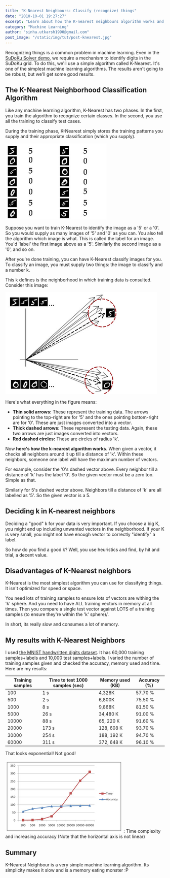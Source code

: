 ```yaml
---
title: "K-Nearest Neighbours: Classify (recognize) things"
date: "2010-10-01 19:27:27"
excerpt: "Learn about how the K-nearest neighbours algorithm works and how performance varies as the size of the inputs are varied."
category: "Machine Learning"
author: "sinha.utkarsh1990@gmail.com"
post_image: "/static/img/tut/post-knearest.jpg"
---
```

Recognizing things is a common problem in machine learning. Even in the [SuDoKu Solver demo](/tutorials/sudoku-grabber-with-opencv-plot/), we require a mechanism to identify digits in the SuDoKu grid. To do this, we'll use a simple algorithm called K-Nearest. It's one of the simplest machine learning algorithms. The results aren't going to be robust, but we'll get some good results. 

## The K-Nearest Neighborhood Classification Algorithm

Like any machine learning algorithm, K-Nearest has two phases. In the first, you train the algorithm to recognize certain classes. In the second, you use all the training to classify test cases.

During the training phase, K-Nearest simply stores the training patterns you supply and their appropriate classification (which you supply). 

![Training a K-Nearest algorithm to classify images as a '5' or a '0'](/static/img/tut/knearest-training.jpg)

Suppose you want to train K-Nearest to identify the image as a '5' or a '0'. So you would supply as many images of '5' and '0' as you can. You also tell the algorithm which image is what. This is called the label for an image. You'd 'label' the first image above as a '5'. Similarly the second image as a '0', and so on.

After you're done training, you can have K-Nearest classify images for you. To classify an image, you must supply two things: the image to classify and a number k.

This k defines is the neighborhood in which training data is consulted. Consider this image:

![Using k to calculate neighbourhood in k-nearest](/static/img/tut/k-nearest-neighbourhood.jpg)

Here's what everything in the figure means: 

  * **Thin solid arrows:** These represent the training data. The arrows pointing to the top-right are for '5' and the ones pointing bottom-right are for '0'. These are just images converted into a vector.
  * **Thick dashed arrows:** These represent the testing data. Again, these two arrows are just images converted into vectors.
  * **Red dashed circles:** These are circles of radius 'k'.

Now **here's how the k-nearest algorithm works**. When given a vector, it checks all neighbors around it up till a distance of 'k'. Within these neighbors, someone one label will have the maximum number of vectors.

For example, consider the '0's dashed vector above. Every neighbor till a distance of 'k' has the label '0'. So the given vector must be a zero too. Simple as that.

Similarly for 5's dashed vector above. Neighbors till a distance of 'k' are all labelled as '5'. So the given vector is a 5. 

## Deciding k in K-nearest neighbors

Deciding a "good" k for your data is very important. If you choose a big K, you might end up including unwanted vectors in the neighborhood. If your K is very small, you might not have enough vector to correctly "identify" a label.

So how do you find a good k? Well, you use heuristics and find, by hit and trial, a decent value.

## Disadvantages of K-Nearest neighbors

K-Nearest is the most simplest algorithm you can use for classifying things. It isn't optimized for speed or space.

You need lots of training samples to ensure lots of vectors are withing the 'k' sphere. And you need to have ALL training vectors in memory at all times. Then you compare a single test vector against LOTS of a training samples (to ensure they're within the 'k' sphere)/.

In short, its really slow and consumes a lot of memory. 

## My results with K-Nearest Neighbors

I used [the MNIST handwritten digits dataset](http://yann.lecun.com/exdb/mnist/). It has 60,000 training samples+labels and 10,000 test samples+labels. I varied the number of training samples given and checked the accuracy, memory used and time. Here are my results: 

Training samples | Time to test 1000 samples (sec) | Memory used (KB) | Accuracy (%)
---------------- | ------------------------------- | ---------------- | ------------
100 | 1 s | 4,328K | 57.70 %
500 | 2 s | 6,800K | 75.50 %
1000 | 8 s | 9,868K | 81.50 %
5000 | 26 s | 34,480 K | 91.00 %
10000 | 88 s | 65, 220 K | 91.60 %
20000 | 173 s | 128, 608 K | 93.70 %
30000 | 254 s | 188, 192 K | 94.70 %
60000 | 311 s | 372, 648 K | 96.10 %

That looks exponential! Not good! 

![Time complexity and increasing accuracy](/static/img/tut/k-nearest-complexity.jpg)
: Time complexity and increasing accuracy (Note that the horizontal axis is not linear)

## Summary

K-Nearest Neighbour is a very simple machine learning algorithm. Its simplicity makes it slow and is a memory eating monster :P
